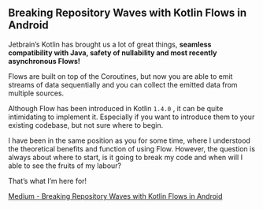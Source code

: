 ## Breaking Repository Waves with Kotlin Flows in Android

Jetbrain’s Kotlin has brought us a lot of great things, **seamless compatibility with Java, safety of nullability and most recently asynchronous Flows!**

Flows are built on top of the Coroutines, but now you are able to emit streams of data sequentially and you can collect the emitted data from multiple sources.

Although Flow has been introduced in Kotlin `1.4.0` , it can be quite intimidating to implement it. Especially if you want to introduce them to your existing codebase, but not sure where to begin.

I have been in the same position as you for some time, where I understood the theoretical benefits and function of using Flow. However, the question is always about where to start, is it going to break my code and when will I able to see the fruits of my labour?

That’s what I’m here for!

[Medium - Breaking Repository Waves with Kotlin Flows in Android](https://medium.com/bugless/breaking-repository-waves-with-kotlin-flows-in-android-e0ce4dfa0183)
